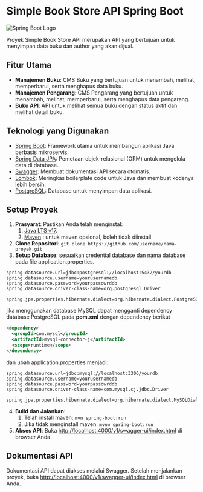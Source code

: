 # Simple Book Store API Spring Boot

![Spring Boot Logo](https://encrypted-tbn0.gstatic.com/images?q=tbn:ANd9GcTKMMePCiMt-xw9OHccOXx2Z3gXV0WI2XbH7eRNcq1SOuB9o1DGYhBe&usqp=CAE&s)

Proyek Simple Book Store API merupakan API yang bertujuan untuk menyimpan data buku dan author yang akan dijual.

## Fitur Utama

- **Manajemen Buku**: CMS Buku yang bertujuan untuk menambah, melihat, memperbarui, serta menghapus data buku.
- **Manajemen Pengarang**: CMS Pengarang yang bertujuan untuk menambah, melihat, memperbarui, serta menghapus data pengarang.
- **Buku API**: API untuk melihat semua buku dengan status aktif dan melihat detail buku.

## Teknologi yang Digunakan

- [Spring Boot](https://spring.io/projects/spring-boot): Framework utama untuk membangun aplikasi Java berbasis mikroservis.
- [Spring Data JPA](https://spring.io/projects/spring-data-jpa): Pemetaan objek-relasional (ORM) untuk mengelola data di database.
- [Swagger](https://swagger.io/): Membuat dokumentasi API secara otomatis.
- [Lombok](https://projectlombok.org/): Meringkas boilerplate code untuk Java dan membuat kodenya lebih bersih.
- [PostgreSQL](https://www.postgresql.org/): Database untuk menyimpan data aplikasi.

## Setup Proyek

1. **Prasyarat**: Pastikan Anda telah menginstal:
   1. [Java LTS v17](https://www.oracle.com/java/technologies/downloads/#jdk17-windows).
   2. [Maven](https://maven.apache.org/install.html) : untuk maven opsional, boleh tidak diinstall.
2. **Clone Repositori**: `git clone https://github.com/username/nama-proyek.git`
3. **Setup Database**: sesuaikan credential database dan nama database pada file application.properties.
```properties
spring.datasource.url=jdbc:postgresql://localhost:5432/yourdb
spring.datasource.username=yourusernamedb
spring.datasource.password=yourpassowrddb
spring.datasource.driver-class-name=org.postgresql.Driver

spring.jpa.properties.hibernate.dialect=org.hibernate.dialect.PostgreSQLDialect
```
jika menggunakan database MySQL dapat mengganti dependency database PostgreSQL pada **pom.xml** dengan dependency berikut
```xml
<dependency>
  <groupId>com.mysql</groupId>
  <artifactId>mysql-connector-j</artifactId>
  <scope>runtime</scope>
</dependency>
```
dan ubah application.properties menjadi:
```properties
spring.datasource.url=jdbc:mysql://localhost:3306/yourdb
spring.datasource.username=yourusernamedb
spring.datasource.password=yourpassowrddb
spring.datasource.driver-class-name=com.mysql.cj.jdbc.Driver

spring.jpa.properties.hibernate.dialect=org.hibernate.dialect.MySQLDialect
```

4. **Build dan Jalankan**: 
   1. Telah install maven: `mvn spring-boot:run`
   2. Jika tidak menginstall maven: `mvnw spring-boot:run`
5. **Akses API**: Buka [http://localhost:4000/v1/swagger-ui/index.html](http://localhost:4000/v1/swagger-ui/index.html) di browser Anda.

## Dokumentasi API

Dokumentasi API dapat diakses melalui Swagger. Setelah menjalankan proyek, buka [http://localhost:4000/v1/swagger-ui/index.html](http://localhost:4000/v1/swagger-ui/index.html) di browser Anda.
